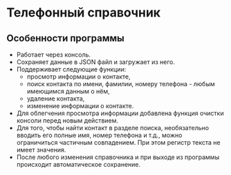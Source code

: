 # Телефонный справочник

## Особенности программы
* Работает через консоль.
* Сохраняет данные в JSON файл и загружает из него.
* Поддерживает следующие функции:
  * просмотр информации о контакте,
  * поиск контакта по имени, фамилии, номеру телефона - любым имеющимся данным о нём,
  * удаление контакта,
  * изменение информации о контакте.
* Для облегчения просмотра информации добавлена функция очистки консоли перед новым действием.
* Для того, чтобы найти контакт в разделе поиска, необязательно вводить его полные имя, номер телефона и т.д., можно ограничиться частичным совпадением. При этом регистр текста не имеет значения.
* После любого изменения справочника и при выходе из программы происходит автоматическое сохранение.